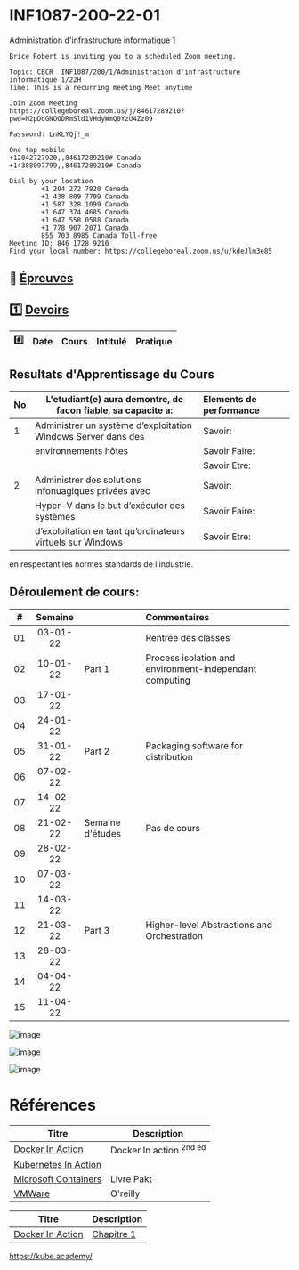 # INF1087-200-22-01
Administration d'infrastructure informatique 1

```
Brice Robert is inviting you to a scheduled Zoom meeting.

Topic: CBCR  INF1087/200/1/Administration d'infrastructure informatique 1/22H
Time: This is a recurring meeting Meet anytime

Join Zoom Meeting
https://collegeboreal.zoom.us/j/84617289210?pwd=N2pDdGNOODRmSld1VHdyWmQ0YzU4Zz09

Password: LnKLYQj!_m

One tap mobile
+12042727920,,84617289210# Canada
+14388097799,,84617289210# Canada

Dial by your location
        +1 204 272 7920 Canada
        +1 438 809 7799 Canada
        +1 587 328 1099 Canada
        +1 647 374 4685 Canada
        +1 647 558 0588 Canada
        +1 778 907 2071 Canada
        855 703 8985 Canada Toll-free
Meeting ID: 846 1728 9210
Find your local number: https://collegeboreal.zoom.us/u/kdeJlm3e85
```


## :date: [Épreuves](.epreuves)

## :one: [Devoirs](Devoirs)

|:hash: | Date   | Cours                      | Intitulé                            |  Pratique                                                     |
|-------|--------|:---------------------------|:------------------------------------|:--------------------------------------------------------------|



## Resultats d'Apprentissage du Cours

|No|L'etudiant(e) aura demontre, de facon fiable, sa capacite a:      |          Elements de performance                               | 
|--|------------------------------------------------------------------|:---------------------------------------------------------------| 
| 1| Administrer un système d’exploitation Windows Server dans des    | Savoir:                                                        | 
|  | environnements hôtes                                             | Savoir Faire:                                                  | 
|  |                                                                  | Savoir Etre:                                                   | 
| 2| Administrer des solutions infonuagiques privées avec             | Savoir:                                                        | 
|  | Hyper-V dans le but d’exécuter des systèmes                      | Savoir Faire:                                                  | 
|  | d’exploitation en tant qu’ordinateurs virtuels sur Windows       | Savoir Etre:                                                   | 





en respectant les normes standards de l’industrie.


## Déroulement de cours:

|# | Semaine|                                          |     Commentaires                                                   |
|--|:------:|:-----------------------------------------|:-------------------------------------------------------------------|
|01|03-01-22|                                          | Rentrée des classes                                                |
|02|10-01-22| Part 1                                   | Process isolation and environment-independant computing            |
|03|17-01-22|                                          |                                                                    |
|04|24-01-22|                                          |                                                                    |
|05|31-01-22| Part 2                                   | Packaging software for distribution                                |
|06|07-02-22|                                          |                                                                    |
|07|14-02-22|                                          |                                                                    |
|08|21-02-22| Semaine d'études                         | Pas de cours                                                       |
|09|28-02-22|                                          |                                                                    |
|10|07-03-22|                                          |                                                                    |
|11|14-03-22|                                          |                                                                    |
|12|21-03-22| Part 3                                   | Higher-level Abstractions and Orchestration                        |
|13|28-03-22|                                          |                                                                    |
|14|04-04-22|                                          |                                                                    |
|15|11-04-22|                                          |                                                                    |

![image](https://user-images.githubusercontent.com/62551735/148286467-a222f3e9-c670-42cc-a4f0-178307555794.png)

![image](https://user-images.githubusercontent.com/62551735/148286127-4ec796f9-cb94-4e03-a1c8-cce24c054f71.png)

![image](https://user-images.githubusercontent.com/62551735/148285928-a3d60703-7785-4baf-9615-ff7bc3f65e55.png)


# Références


| Titre                                                                                      | Description                        |
|--------------------------------------------------------------------------------------------|------------------------------------|
| [Docker In Action](https://www.manning.com/books/docker-in-action-second-edition)          | Docker In action  <sup>2nd ed</sup>|
| [Kubernetes In Action](https://www.manning.com/books/kubernetes-in-action-second-edition)  |                                    |
| [Microsoft Containers](https://azure.microsoft.com/en-us/product-categories/containers)    | Livre Pakt                         |
| [VMWare](https://k8s.vmware.com/kubernetes-up-and-running)                                 | O'reilly                           |


| Titre | Description |
|-------|-------------|
| [Docker In Action](https://www.manning.com/books/docker-in-action-second-edition) | [Chapitre 1](https://livebook.manning.com/book/kubernetes-in-action/chapter-1) |


https://kube.academy/
